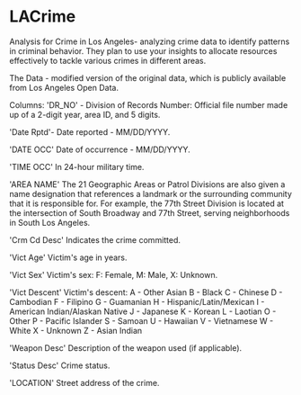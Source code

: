 # LACrime
Analysis for Crime in Los Angeles- analyzing crime data to identify patterns in criminal behavior. They plan to use your insights to allocate resources effectively to tackle various crimes in different areas.

The Data - modified version of the original data, which is publicly available from Los Angeles Open Data.

Columns:
'DR_NO' - Division of Records Number: Official file number made up of a 2-digit year, area ID, and 5 digits.

'Date Rptd'- Date reported - MM/DD/YYYY.

'DATE OCC'	    Date of occurrence - MM/DD/YYYY.

'TIME OCC'	    In 24-hour military time.

'AREA NAME'	    The 21 Geographic Areas or Patrol Divisions are also given a name designation that references a landmark or the surrounding community that it is responsible for. For example, the 77th Street Division is located at the intersection of South Broadway and 77th Street, serving neighborhoods in South Los Angeles.

'Crm Cd Desc'	  Indicates the crime committed.

'Vict Age'	    Victim's age in years.

'Vict Sex'	    Victim's sex: F: Female, M: Male, X: Unknown.

'Vict Descent'	Victim's descent:
A - Other Asian
B - Black
C - Chinese
D - Cambodian
F - Filipino
G - Guamanian
H - Hispanic/Latin/Mexican
I - American Indian/Alaskan Native
J - Japanese
K - Korean
L - Laotian
O - Other
P - Pacific Islander
S - Samoan
U - Hawaiian
V - Vietnamese
W - White
X - Unknown
Z - Asian Indian

'Weapon Desc'	  Description of the weapon used (if applicable).

'Status Desc'	  Crime status.

'LOCATION'	    Street address of the crime.
